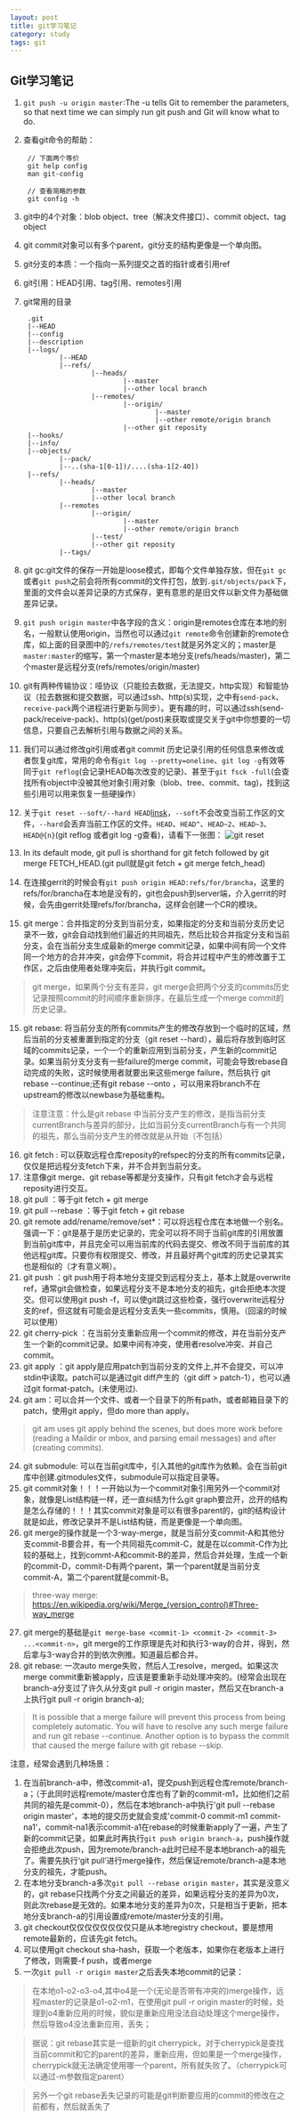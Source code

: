 ```yaml
---
layout: post
title: git学习笔记
category: study
tags: git
---
```


## Git学习笔记
1. `git push -u origin master`:The -u tells Git to remember the parameters, so that next time we can simply run git push and Git will know what to do.
2. 查看git命令的帮助：

        // 下面两个等价
        git help config
        man git-config

        // 查看简略的参数
        git config -h

<!-- more -->
3. git中的4个对象：blob object、tree（解决文件接口）、commit object、tag object
3. git commit对象可以有多个parent，git分支的结构更像是一个单向图。
4. git分支的本质：一个指向一系列提交之首的指针或者引用ref
5. git引用：HEAD引用、tag引用、remotes引用
6. git常用的目录

        .git
        |--HEAD
        |--config
        |--description
        |--logs/
                |--HEAD
                |--refs/
                        |--heads/
                                |--master
                                |--other local branch
                        |--remotes/
                                |--origin/
                                        |--master
                                        |--other remote/origin branch
                                |--other git reposity
        |--hooks/
        |--info/
        |--objects/
                |--pack/
                |--..(sha-1[0-1])/....(sha-1[2-40])
        |--refs/
                |--heads/
                        |--master
                        |--other local branch
                |--remotes
                        |--origin/
                                |--master
                                |--other remote/origin branch
                        |--test/
                        |--other git reposity
                |--tags/


7. git gc:git文件的保存一开始是loose模式，即每个文件单独存放，但在`git gc`或者`git push`之前会将所有commit的文件打包，放到`.git/objects/pack`下，里面的文件会以差异记录的方式保存，更有意思的是旧文件以新文件为基础做差异记录。
8. `git push origin master`中各字段的含义：origin是remotes仓库在本地的别名，一般默认使用origin，当然也可以通过`git remote`命令创建新的remote仓库，如上面的目录图中的`/refs/remotes/test`就是另外定义的；master是`master:master`的缩写，第一个master是本地分支(refs/heads/master)，第二个master是远程分支(refs/remotes/origin/master)
9. git有两种传输协议：哑协议（只能拉去数据，无法提交，http实现）和智能协议（拉去数据和提交数据，可以通过ssh、http(s)实现，之中有`send-pack`、`receive-pack`两个进程进行更新与同步）。更有趣的时，可以通过ssh(send-pack/receive-pack)、http(s)(get/post)来获取或提交关于git中你想要的一切信息，只要自己去解析引用与数据之间的关系。
10. 我们可以通过修改git引用或者git commit 历史记录引用的任何信息来修改或者恢复git库，常用的命令有`git log --pretty=oneline`、`git log -g`有效等同于`git reflog`(会记录HEAD每次改变的记录)、甚至于`git fsck -full`(会查找所有object中没被其他对象引用对象（blob、tree、commit、tag)，找到这些引用可以用来恢复一些硬操作）
11. 关于`git reset --soft/--hard HEAD`[linsk](https://git-scm.com/docs/git-reset)，`--soft`不会改变当前工作区的文件，`--hard`会丢弃当前工作区的文件。`HEAD`、`HEAD^`、`HEAD~2`、`HEAD~3`、`HEAD@{n}`(git reflog 或者git log -g查看)，请看下一张图：
![git reset](/images/git/reset.png)
12. In its default mode, git pull is shorthand for git fetch followed by git merge FETCH_HEAD.(git pull就是git fetch + git merge fetch_head)
13. 在连接gerrit的时候会有`git push origin HEAD:refs/for/brancha`，这里的refs/for/brancha在本地是没有的，git也会push到server端，介入gerrit的时候，会先由gerrit处理refs/for/brancha，这样会创建一个CR的模块。
14. git merge：合并指定的分支到当前分支，如果指定的分支和当前分支历史记录不一致，git会自动找到他们最近的共同祖先，然后比较合并指定分支和当前分支，会在当前分支生成最新的merge commit记录，如果中间有同一个文件同一个地方的合并冲突，git会停下commit，将合并过程中产生的修改置于工作区，之后由使用者处理冲突后，并执行git commit。
> git merge，如果两个分支有差异，git merge会把两个分支的commits历史记录按照commit的时间顺序重新排序，在最后生成一个merge commit的历史记录。
15. git rebase: 将当前分支的所有commits产生的修改存放到一个临时的区域，然后当前的分支被重置到指定的分支（git reset --hard），最后将存放到临时区域的commits记录，一个一个的重新应用到当前分支，产生新的commit记录。如果当前分支分支有一些failure的merge commit，可能会导致rebase自动完成的失败，这时候使用者就要出来这些merge failure，然后执行 git rebase --continue;还有git rebase --onto <newbase> <upsteam> <branch>，可以用来将branch不在upstream的修改以newbase为基础重构。
> 注意注意：什么是git rebase <branch>中当前分支产生的修改，是指当前分支currentBranch与<branch>差异的部分，比如当前分支currentBranch与<branch>有一个共同的祖先<commit-a>，那么当前分支产生的修改就是从<commit-a>开始（不包括<commit-a>）
16. git fetch <reposity> <refspec>: 可以获取远程仓库reposity的refspec的分支的所有commits记录，仅仅是把远程分支fetch下来，并不合并到当前分支。
17. 注意像git merge、git rebase等都是分支操作，只有git fetch才会与远程reposity进行交互。
18. git pull <reposity> <refspec>：等于git fetch + git merge
19. git pull --rebase <reposity> <refspec>：等于git fetch + git rebase
20. git remote add/rename/remove/set*：可以将远程仓库在本地做一个别名。强调一下：git是基于是历史记录的，完全可以将不同于当前git库的引用放置到当前git库中，并且完全可以用当前库的代码去提交、修改不同于当前库的其他远程git库。只要你有权限提交、修改，并且最好两个git库的历史记录其实也是相似的（才有意义啊）。
21. git push <reposity> <refspec>：git push用于将本地分支提交到远程分支上，基本上就是overwrite ref，通常git会做检查，如果远程分支不是本地分支的祖先，git会拒绝本次提交。但可以使用git push -f，可以使git跳过这些检查，强行overwrite远程分支的ref，但这就有可能会是远程分支丢失一些commits，慎用。（回滚的时候可以使用）
22. git cherry-pick <commit>：在当前分支重新应用一个commit的修改，并在当前分支产生一个新的commit记录。如果中间有冲突，使用者resolve冲突、并自己commit。
22. git apply <patch>：git apply是应用patch到当前分支的文件上,并不会提交，可以冲stdin中读取。patch可以是通过git diff产生的（git diff > patch-1），也可以通过git format-patch。(未使用过).
23. git am：可以合并一个文件、或者一个目录下的所有path，或者邮箱目录下的patch，使用git apply，但do more than apply。
> git am uses git apply behind the scenes, but does more work before (reading a Maildir or mbox, and parsing email messages) and after (creating commits).
24. git submodule: 可以在当前git库中，引入其他的git库作为依赖。会在当前git库中创建.gitmodules文件，submodule可以指定目录等。
25. git commit对象！！！一开始以为一个commit对象引用另外一个commit对象，就像是List结构链一样，还一直纠结为什么git graph要岔开，岔开的结构是怎么存储的！！！其实commit对象是可以有很多parent的，git的结构设计就是如此，修改记录并不是List结构链，而是更像是一个单向图。
26. git merge的操作就是一个3-way-merge，就是当前分支commit-A和其他分支commit-B要合并，有一个共同祖先commit-C，就是在以commit-C作为比较的基础上，找到commt-A和commit-B的差异，然后合并处理，生成一个新的commit-D，commit-D有两个parent，第一个parent就是当前分支commit-A，第二个parent就是commit-B。
> three-way merge: <https://en.wikipedia.org/wiki/Merge_(version_control)#Three-way_merge>
27. git merge的基础是`git merge-base <commit-1> <commit-2> <commit-3> ...<commit-n>`，git merge的工作原理是先对<commit-n-1>和<commit-n>执行3-way的合并，得到<commit-cn-1>，然后拿<commit-cn-1>与<commit-n-2>3-way合并的到<commit-cn-2>依次例推。知道最后都合并。
28. git rebase: 一次auto merge失败，然后人工resolve，merged。如果这次merge commit重新被apply，应该是要重新手动处理冲突的。(经常会出现在branch-a分支过了许久从分支git pull -r origin master，然后又在branch-a上执行git pull -r origin branch-a);
> It is possible that a merge failure will prevent this process from being completely automatic. You will have to resolve any such merge failure and run git rebase --continue. Another option is to bypass the commit that caused the merge failure with git rebase --skip.


注意，经常会遇到几种场景：

1. 在当前branch-a中，修改commit-a1，提交push到远程仓库remote/branch-a；（于此同时远程remote/master仓库也有了新的commit-m1，比如他们之前共同的祖先是commit-0），然后在本地branch-a中执行'git pull --rebase origin master'，本地的提交历史就会变成'commit-0 commit-m1 commit-na1'，commit-na1表示commit-a1在rebase的时候重新apply了一遍，产生了新的commit记录，如果此时再执行`git push origin branch-a`，push操作就会拒绝此次push，因为remote/branch-a此时已经不是本地branch-a的祖先了。需要先执行‘git pull’进行merge操作，然后保证remote/branch-a是本地分支的祖先，才能push。
2. 在本地分支branch-a多次`git pull --rebase origin master`，其实是没意义的，git rebase只找两个分支之间最近的差异，如果远程分支的差异为0次，则此次rebase是无效的。如果本地分支的差异为0次，只是相当于更新，把本地分支branch-a的引用设置成remote/master分支的引用。
3. git checkout仅仅仅仅仅仅仅仅只是从本地registry checkout，要是想用remote最新的，应该先git fetch。
4. 可以使用git checkout sha-hash，获取一个老版本，如果你在老版本上进行了修改，则需要-f push，或者merge
5. 一次`git pull -r origin master`之后丢失本地commit的记录：

> 在本地o1-o2-o3-o4,其中o4是一个(无论是否带有冲突的)merge操作，远程master的记录是o1-o2-m1，在使用git pull -r origin master的时候，处理到o4重新应用的时候，貌似是重新应用没法自动处理这个merge操作，然后导致o4没法重新应用，丢失；

> 据说：git rebase其实是一组新的git cherrypick，对于cherrypick是查找当前commit和它的parent的差异，重新应用，但如果是一个merge操作，cherrypick就无法确定使用哪一个parent，所有就失败了。（cherrypick可以通过-m参数指定parent）

> 另外一个git rebase丢失记录的可能是git判断要应用的commit的修改在之前都有，然后就丢失了
